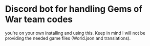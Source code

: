 # Discord bot for handling Gems of War team codes

you're on your own installing and using this.
Keep in mind I will not be providing the needed game files (World.json and translations).